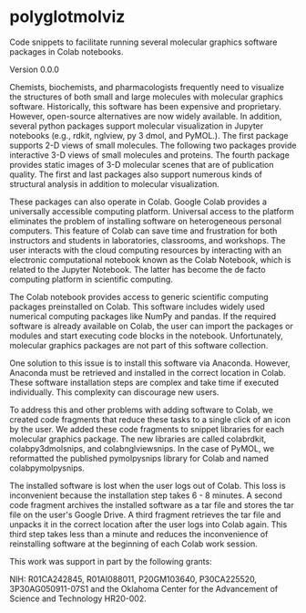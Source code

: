 # polyglotmolviz
Code snippets to facilitate running several molecular graphics software packages in Colab notebooks.

Version 0.0.0


Chemists, biochemists, and pharmacologists frequently need to visualize the structures of both small and large molecules with molecular graphics software. Historically, this software has been expensive and proprietary. 
However, open-source alternatives are now widely available. 
In addition, several python packages support molecular visualization in Jupyter notebooks (e.g., rdkit, nglview, py 3 dmol, and PyMOL.). 
The first package supports 2-D views of small molecules. 
The following two packages provide interactive 3-D views of small molecules and proteins. 
The fourth package provides static images of 3-D molecular scenes that are of publication quality.
The first and last packages also support numerous kinds of structural analysis in addition to molecular visualization.

These packages can also operate in Colab. 
Google Colab provides a universally accessible computing platform. 
Universal access to the platform eliminates the problem of installing software on heterogeneous personal computers. 
This feature of Colab can save time and frustration for both instructors and students in laboratories, classrooms, and workshops. 
The user interacts with the cloud computing resources by interacting with an electronic computational notebook known as the Colab Notebook, which is related to the Jupyter Notebook. 
The latter has become the de facto computing platform in scientific computing.

The Colab notebook provides access to generic scientific computing packages preinstalled on Colab. 
This software includes widely used numerical computing packages like NumPy and pandas. 
If the required software is already available on Colab, the user can import the packages or modules and start executing code blocks in the notebook. 
Unfortunately, molecular graphics packages are not part of this software collection.

One solution to this issue is to install this software via Anaconda. 
However, Anaconda must be retrieved and installed in the correct location in Colab. 
These software installation steps are complex and take time if executed individually. 
This complexity can discourage new users.

To address this and other problems with adding software to Colab, we created code fragments that reduce these tasks to a single click of an icon by the user. 
We added these code fragments to snippet libraries for each molecular graphics package. 
The new libraries are called colabrdkit, colabpy3dmolsnips, and colabnglviewsnips. 
In the case of PyMOL, we reformatted the published pymolpysnips library for Colab and named colabpymolpysnips.

The installed software is lost when the user logs out of Colab. 
This loss is inconvenient because the installation step takes 6 - 8 minutes. 
A second code fragment archives the installed software as a tar file and stores the tar file on the user's Google Drive. 
A third fragment retrieves the tar file and unpacks it in the correct location after the user logs into Colab again. 
This third step takes less than a minute and reduces the inconvenience of reinstalling software at the beginning of each Colab work session.


This work was support in part by the following grants:

NIH: R01CA242845, R01AI088011, P20GM103640, P30CA225520, 3P30AG050911-07S1 and the Oklahoma Center for the Advancement of Science and Technology HR20-002.




